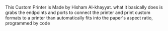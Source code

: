 This Custom Printer is Made by Hisham Al-khayyat.
what it basically does is grabs the endpoints and ports to connect the printer and print custom formats to a printer than automatically fits into the paper's aspect ratio, programmed by code
